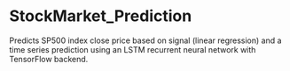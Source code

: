 # StockMarket_Prediction

Predicts SP500	index close price based on signal (linear regression) and a time series prediction using an LSTM recurrent neural network with TensorFlow backend.
